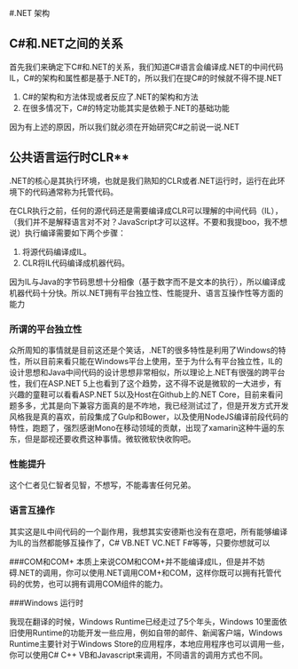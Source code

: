 #.NET 架构

## C#和.NET之间的关系

首先我们来确定下C#和.NET的关系，我们知道C#语言会编译成.NET的中间代码IL，C#的架构和属性都是基于.NET的，所以我们在提C#的时候就不得不提.NET

1. C#的架构和方法体现或者反应了.NET的架构和方法
2. 在很多情况下，C#的特定功能其实是依赖于.NET的基础功能

因为有上述的原因，所以我们就必须在开始研究C#之前说一说.NET


## 公共语言运行时CLR**

.NET的核心是其执行环境，也就是我们熟知的CLR或者.NET运行时，运行在此环境下的代码通常称为托管代码。

在CLR执行之前，任何的源代码还是需要编译成CLR可以理解的中间代码（IL），（我们并不是解释语言对不对？JavaScript才可以这样。不要和我提boo，我不想说）执行编译需要如下两个步骤：

1. 将源代码编译成IL。
2. CLR将IL代码编译成机器代码。

因为IL与Java的字节码思想十分相像（基于数字而不是文本的执行），所以编译成机器代码十分快。所以.NET拥有平台独立性、性能提升、语言互操作性等方面的能力


### 所谓的平台独立性
众所周知的事情就是目前这还是个笑话，.NET的很多特性是利用了Windows的特性，所以目前来看只能在Windows平台上使用，至于为什么有平台独立性，IL的设计思想和Java中间代码的设计思想非常相似，所以理论上.NET有很强的跨平台性，我们在ASP.NET 5上也看到了这个趋势，这不得不说是微软的一大进步，有兴趣的童鞋可以看看ASP.NET 5以及Host在Github上的.NET Core，目前来看问题多多，尤其是向下兼容方面真的是不咋地，我已经测试过了，但是开发方式开发风格我是真的喜欢，前段集成了Gulp和Bower，以及使用NodeJS编译前段代码的特性，跑题了，强烈感谢Mono在移动领域的贡献，出现了xamarin这种牛逼的东东，但是鄙视还要收费这种事情。微软微软快收购吧。

### 性能提升
这个仁者见仁智者见智，不想写，不能毒害任何兄弟。

### 语言互操作
其实这是IL中间代码的一个副作用，我想其实安德斯也没有在意吧，所有能够编译为IL的当然都能够互操作了，C# VB.NET VC.NET F#等等，只要你想就可以

###COM和COM+
本质上来说COM和COM+并不能编译成IL，但是并不妨碍.NET的调用，你可以使用.NET调用COM+和COM，这样你既可以拥有托管代码的优势，也可以拥有调用COM组件的能力。

###Windows 运行时

我现在翻译的时候，Windows Runtime已经走过了5个年头，Windows 10里面依旧使用Runtime的功能开发一些应用，例如自带的邮件、新闻客户端，Windows Runtime主要针对于Windows Store的应用程序，本地应用程序也可以调用一些，你可以使用C# C++ VB和Javascript来调用，不同语言的调用方式也不同。



